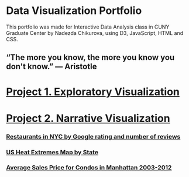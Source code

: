 # Data Visualization Portfolio

This portfolio was made for Interactive Data Analysis class in CUNY Graduate Center by Nadezda Chikurova, using D3, JavaScript, HTML and CSS.

## “The more you know, the more you know you don't know.”  ― Aristotle


# [Project 1. Exploratory Visualization](https://github.com/nchikurova/Interactive-Data-Vis-Portfolio/tree/master/exploratory_project)

# [Project 2. Narrative Visualization](https://github.com/nchikurova/Interactive-Data-Vis-Portfolio/tree/master/project_2)

### [Restaurants in NYC by Google rating and number of reviews](https://nchikurova.github.io/Interactive-Data-Vis-Sp2020/tutorial3_distributions/)
### [US Heat Extremes Map by State](https://nchikurova.github.io/Interactive-Data-Vis-Sp2020/tutorial5_geographic/)
### [Average Sales Price for Condos in Manhattan 2003-2012](https://nchikurova.github.io/Interactive-Data-Vis-Sp2020/tutorial4_timeseries/)


